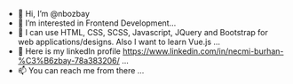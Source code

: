 - 👋 Hi, I’m @nbozbay
- 👀 I’m interested in Frontend Development...
- 🌱 I can use HTML, CSS, SCSS, Javascript, JQuery and Bootstrap for web applications/designs. Also I want to learn Vue.js ...
- 💞️ Here is my linkedIn profile https://www.linkedin.com/in/necmi-burhan-%C3%B6zbay-78a383206/ ...
- 📫 You can reach me from there ...

<!---
nbozbay/nbozbay is a ✨ special ✨ repository because its `README.md` (this file) appears on your GitHub profile.
You can click the Preview link to take a look at your changes.
--->
